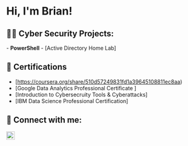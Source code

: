<h1>Hi, I'm Brian!
<h2>👨‍💻 Cyber Security Projects:</h2>
- <b>PowerShell</b>
  - [Active Directory Home Lab] 


<h2>📜 Certifications</h2>

- [https://coursera.org/share/510d57249831fd1a39645108811ec8aa)
- [Google Data Analytics Professional Certificate ]
- [Introduction to Cybersecruity Tools & Cyberattacks]
- [IBM Data Science Professional Certification]  
  

<h2> 🤳 Connect with me:</h2>

[<img align="left" alt="BrianPani | LinkedIn" width="22px" src="https://cdn.jsdelivr.net/npm/simple-icons@v3/icons/linkedin.svg" />][linkedin]


[linkedin]: www.linkedin.com/in/brian-pani

